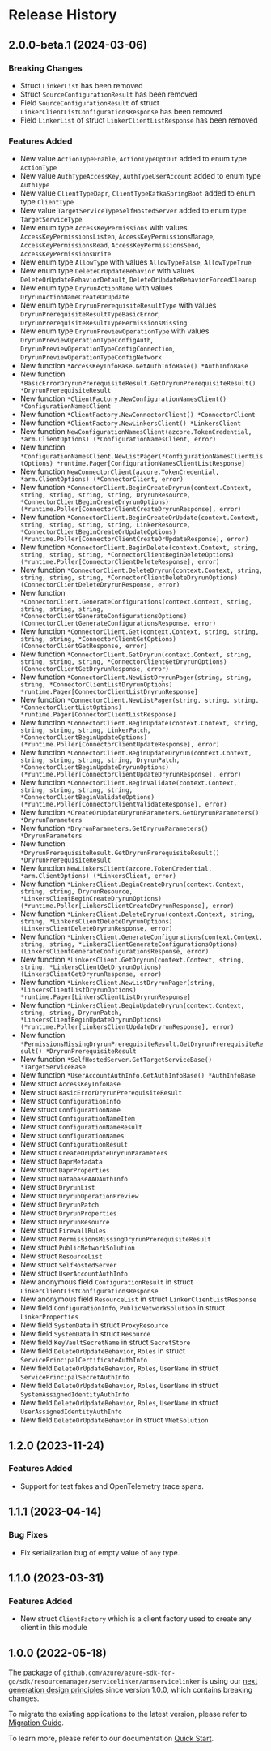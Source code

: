 # Release History

## 2.0.0-beta.1 (2024-03-06)
### Breaking Changes

- Struct `LinkerList` has been removed
- Struct `SourceConfigurationResult` has been removed
- Field `SourceConfigurationResult` of struct `LinkerClientListConfigurationsResponse` has been removed
- Field `LinkerList` of struct `LinkerClientListResponse` has been removed

### Features Added

- New value `ActionTypeEnable`, `ActionTypeOptOut` added to enum type `ActionType`
- New value `AuthTypeAccessKey`, `AuthTypeUserAccount` added to enum type `AuthType`
- New value `ClientTypeDapr`, `ClientTypeKafkaSpringBoot` added to enum type `ClientType`
- New value `TargetServiceTypeSelfHostedServer` added to enum type `TargetServiceType`
- New enum type `AccessKeyPermissions` with values `AccessKeyPermissionsListen`, `AccessKeyPermissionsManage`, `AccessKeyPermissionsRead`, `AccessKeyPermissionsSend`, `AccessKeyPermissionsWrite`
- New enum type `AllowType` with values `AllowTypeFalse`, `AllowTypeTrue`
- New enum type `DeleteOrUpdateBehavior` with values `DeleteOrUpdateBehaviorDefault`, `DeleteOrUpdateBehaviorForcedCleanup`
- New enum type `DryrunActionName` with values `DryrunActionNameCreateOrUpdate`
- New enum type `DryrunPrerequisiteResultType` with values `DryrunPrerequisiteResultTypeBasicError`, `DryrunPrerequisiteResultTypePermissionsMissing`
- New enum type `DryrunPreviewOperationType` with values `DryrunPreviewOperationTypeConfigAuth`, `DryrunPreviewOperationTypeConfigConnection`, `DryrunPreviewOperationTypeConfigNetwork`
- New function `*AccessKeyInfoBase.GetAuthInfoBase() *AuthInfoBase`
- New function `*BasicErrorDryrunPrerequisiteResult.GetDryrunPrerequisiteResult() *DryrunPrerequisiteResult`
- New function `*ClientFactory.NewConfigurationNamesClient() *ConfigurationNamesClient`
- New function `*ClientFactory.NewConnectorClient() *ConnectorClient`
- New function `*ClientFactory.NewLinkersClient() *LinkersClient`
- New function `NewConfigurationNamesClient(azcore.TokenCredential, *arm.ClientOptions) (*ConfigurationNamesClient, error)`
- New function `*ConfigurationNamesClient.NewListPager(*ConfigurationNamesClientListOptions) *runtime.Pager[ConfigurationNamesClientListResponse]`
- New function `NewConnectorClient(azcore.TokenCredential, *arm.ClientOptions) (*ConnectorClient, error)`
- New function `*ConnectorClient.BeginCreateDryrun(context.Context, string, string, string, string, DryrunResource, *ConnectorClientBeginCreateDryrunOptions) (*runtime.Poller[ConnectorClientCreateDryrunResponse], error)`
- New function `*ConnectorClient.BeginCreateOrUpdate(context.Context, string, string, string, string, LinkerResource, *ConnectorClientBeginCreateOrUpdateOptions) (*runtime.Poller[ConnectorClientCreateOrUpdateResponse], error)`
- New function `*ConnectorClient.BeginDelete(context.Context, string, string, string, string, *ConnectorClientBeginDeleteOptions) (*runtime.Poller[ConnectorClientDeleteResponse], error)`
- New function `*ConnectorClient.DeleteDryrun(context.Context, string, string, string, string, *ConnectorClientDeleteDryrunOptions) (ConnectorClientDeleteDryrunResponse, error)`
- New function `*ConnectorClient.GenerateConfigurations(context.Context, string, string, string, string, *ConnectorClientGenerateConfigurationsOptions) (ConnectorClientGenerateConfigurationsResponse, error)`
- New function `*ConnectorClient.Get(context.Context, string, string, string, string, *ConnectorClientGetOptions) (ConnectorClientGetResponse, error)`
- New function `*ConnectorClient.GetDryrun(context.Context, string, string, string, string, *ConnectorClientGetDryrunOptions) (ConnectorClientGetDryrunResponse, error)`
- New function `*ConnectorClient.NewListDryrunPager(string, string, string, *ConnectorClientListDryrunOptions) *runtime.Pager[ConnectorClientListDryrunResponse]`
- New function `*ConnectorClient.NewListPager(string, string, string, *ConnectorClientListOptions) *runtime.Pager[ConnectorClientListResponse]`
- New function `*ConnectorClient.BeginUpdate(context.Context, string, string, string, string, LinkerPatch, *ConnectorClientBeginUpdateOptions) (*runtime.Poller[ConnectorClientUpdateResponse], error)`
- New function `*ConnectorClient.BeginUpdateDryrun(context.Context, string, string, string, string, DryrunPatch, *ConnectorClientBeginUpdateDryrunOptions) (*runtime.Poller[ConnectorClientUpdateDryrunResponse], error)`
- New function `*ConnectorClient.BeginValidate(context.Context, string, string, string, string, *ConnectorClientBeginValidateOptions) (*runtime.Poller[ConnectorClientValidateResponse], error)`
- New function `*CreateOrUpdateDryrunParameters.GetDryrunParameters() *DryrunParameters`
- New function `*DryrunParameters.GetDryrunParameters() *DryrunParameters`
- New function `*DryrunPrerequisiteResult.GetDryrunPrerequisiteResult() *DryrunPrerequisiteResult`
- New function `NewLinkersClient(azcore.TokenCredential, *arm.ClientOptions) (*LinkersClient, error)`
- New function `*LinkersClient.BeginCreateDryrun(context.Context, string, string, DryrunResource, *LinkersClientBeginCreateDryrunOptions) (*runtime.Poller[LinkersClientCreateDryrunResponse], error)`
- New function `*LinkersClient.DeleteDryrun(context.Context, string, string, *LinkersClientDeleteDryrunOptions) (LinkersClientDeleteDryrunResponse, error)`
- New function `*LinkersClient.GenerateConfigurations(context.Context, string, string, *LinkersClientGenerateConfigurationsOptions) (LinkersClientGenerateConfigurationsResponse, error)`
- New function `*LinkersClient.GetDryrun(context.Context, string, string, *LinkersClientGetDryrunOptions) (LinkersClientGetDryrunResponse, error)`
- New function `*LinkersClient.NewListDryrunPager(string, *LinkersClientListDryrunOptions) *runtime.Pager[LinkersClientListDryrunResponse]`
- New function `*LinkersClient.BeginUpdateDryrun(context.Context, string, string, DryrunPatch, *LinkersClientBeginUpdateDryrunOptions) (*runtime.Poller[LinkersClientUpdateDryrunResponse], error)`
- New function `*PermissionsMissingDryrunPrerequisiteResult.GetDryrunPrerequisiteResult() *DryrunPrerequisiteResult`
- New function `*SelfHostedServer.GetTargetServiceBase() *TargetServiceBase`
- New function `*UserAccountAuthInfo.GetAuthInfoBase() *AuthInfoBase`
- New struct `AccessKeyInfoBase`
- New struct `BasicErrorDryrunPrerequisiteResult`
- New struct `ConfigurationInfo`
- New struct `ConfigurationName`
- New struct `ConfigurationNameItem`
- New struct `ConfigurationNameResult`
- New struct `ConfigurationNames`
- New struct `ConfigurationResult`
- New struct `CreateOrUpdateDryrunParameters`
- New struct `DaprMetadata`
- New struct `DaprProperties`
- New struct `DatabaseAADAuthInfo`
- New struct `DryrunList`
- New struct `DryrunOperationPreview`
- New struct `DryrunPatch`
- New struct `DryrunProperties`
- New struct `DryrunResource`
- New struct `FirewallRules`
- New struct `PermissionsMissingDryrunPrerequisiteResult`
- New struct `PublicNetworkSolution`
- New struct `ResourceList`
- New struct `SelfHostedServer`
- New struct `UserAccountAuthInfo`
- New anonymous field `ConfigurationResult` in struct `LinkerClientListConfigurationsResponse`
- New anonymous field `ResourceList` in struct `LinkerClientListResponse`
- New field `ConfigurationInfo`, `PublicNetworkSolution` in struct `LinkerProperties`
- New field `SystemData` in struct `ProxyResource`
- New field `SystemData` in struct `Resource`
- New field `KeyVaultSecretName` in struct `SecretStore`
- New field `DeleteOrUpdateBehavior`, `Roles` in struct `ServicePrincipalCertificateAuthInfo`
- New field `DeleteOrUpdateBehavior`, `Roles`, `UserName` in struct `ServicePrincipalSecretAuthInfo`
- New field `DeleteOrUpdateBehavior`, `Roles`, `UserName` in struct `SystemAssignedIdentityAuthInfo`
- New field `DeleteOrUpdateBehavior`, `Roles`, `UserName` in struct `UserAssignedIdentityAuthInfo`
- New field `DeleteOrUpdateBehavior` in struct `VNetSolution`


## 1.2.0 (2023-11-24)
### Features Added

- Support for test fakes and OpenTelemetry trace spans.


## 1.1.1 (2023-04-14)
### Bug Fixes

- Fix serialization bug of empty value of `any` type.


## 1.1.0 (2023-03-31)
### Features Added

- New struct `ClientFactory` which is a client factory used to create any client in this module


## 1.0.0 (2022-05-18)

The package of `github.com/Azure/azure-sdk-for-go/sdk/resourcemanager/servicelinker/armservicelinker` is using our [next generation design principles](https://azure.github.io/azure-sdk/general_introduction.html) since version 1.0.0, which contains breaking changes.

To migrate the existing applications to the latest version, please refer to [Migration Guide](https://aka.ms/azsdk/go/mgmt/migration).

To learn more, please refer to our documentation [Quick Start](https://aka.ms/azsdk/go/mgmt).